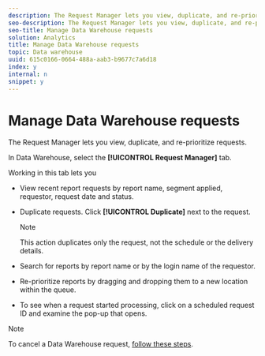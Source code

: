 ```yaml
---
description: The Request Manager lets you view, duplicate, and re-prioritize requests.
seo-description: The Request Manager lets you view, duplicate, and re-prioritize requests.
seo-title: Manage Data Warehouse requests
solution: Analytics
title: Manage Data Warehouse requests
topic: Data warehouse
uuid: 615c0166-0664-488a-aab3-b9677c7a6d18
index: y
internal: n
snippet: y
---
```


# Manage Data Warehouse requests

The Request Manager lets you view, duplicate, and re-prioritize requests.

In Data Warehouse, select the **[!UICONTROL Request Manager]** tab.

Working in this tab lets you

* View recent report requests by report name, segment applied, requestor, request date and status. 
* Duplicate requests. Click **[!UICONTROL Duplicate]** next to the request. 

  >[!NOTE]
  >
  >This action duplicates only the request, not the schedule or the delivery details.

* Search for reports by report name or by the login name of the requestor. 
* Re-prioritize reports by dragging and dropping them to a new location within the queue. 
* To see when a request started processing, click on a scheduled request ID and examine the pop-up that opens.

>[!NOTE]
>
>To cancel a Data Warehouse request, [follow these steps](https://helpx.adobe.com/analytics/kb/cancel-data-warehouse-requests.html).

